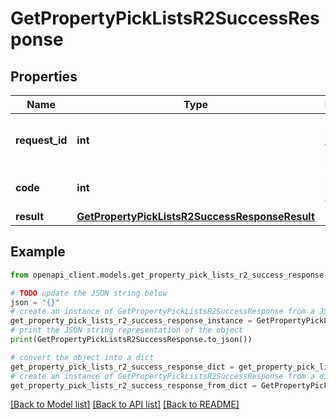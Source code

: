 # GetPropertyPickListsR2SuccessResponse


## Properties

Name | Type | Description | Notes
------------ | ------------- | ------------- | -------------
**request_id** | **int** | Unique identifier for the request | 
**code** | **int** | Success response code | 
**result** | [**GetPropertyPickListsR2SuccessResponseResult**](GetPropertyPickListsR2SuccessResponseResult.md) |  | 

## Example

```python
from openapi_client.models.get_property_pick_lists_r2_success_response import GetPropertyPickListsR2SuccessResponse

# TODO update the JSON string below
json = "{}"
# create an instance of GetPropertyPickListsR2SuccessResponse from a JSON string
get_property_pick_lists_r2_success_response_instance = GetPropertyPickListsR2SuccessResponse.from_json(json)
# print the JSON string representation of the object
print(GetPropertyPickListsR2SuccessResponse.to_json())

# convert the object into a dict
get_property_pick_lists_r2_success_response_dict = get_property_pick_lists_r2_success_response_instance.to_dict()
# create an instance of GetPropertyPickListsR2SuccessResponse from a dict
get_property_pick_lists_r2_success_response_from_dict = GetPropertyPickListsR2SuccessResponse.from_dict(get_property_pick_lists_r2_success_response_dict)
```
[[Back to Model list]](../README.md#documentation-for-models) [[Back to API list]](../README.md#documentation-for-api-endpoints) [[Back to README]](../README.md)


